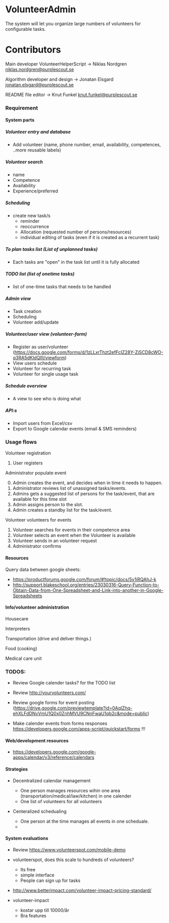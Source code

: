 # VolunteerAdmin

The system will let you organize large numbers of volunteers for configurable tasks.


# Contributors

Main developer VolunteerHelperScript -> Niklas Nordgren <niklas.nordgren@purplescout.se>

Algorithm developer and design -> Jonatan Elsgard <jonatan.elsgard@purplescout.se>

README file editor -> Knut Funkel <knut.funkel@purplescout.se>


### Requirement 

#### System parts

##### Volunteer entry and database
- Add volunteer (name, phone number, email, availability, competences, ..more reusable labels)

##### Volunteer search 
- name
- Competence
- Availability
- Experience/preferred

##### Scheduling
- create new task/s
  - reminder
  - reoccurrence
  - Allocation (requested number of persons/resources)
  - individual editing of tasks (even if it is created as a recurrent task)

##### To plan tasks list (List of unplanned tasks)
  - Each tasks are "open" in the task list until it is fully allocated

##### TODO list (list of onetime tasks)
- list of one-time tasks that needs to be handled


##### Admin view
- Task creation
- Scheduling
- Volunteer add/update
 

##### Volunteer/user view (volunteer-form)
- Register as user/volunteer (https://docs.google.com/forms/d/1zLLxrThzt2efFcIZ28Y-ZiSCD8cWO-q3RA5dKldQIII/viewform)
- View users schedule
- Volunteer for recurring task
- Volunteer for single usage task
 

##### Schedule overview
- A view to see who is doing what


##### API:s
- Import users from Excel/csv
- Export to Google calendar events (email & SMS reminders)


### Usage flows

Volunteer registration

1. User registers


Administrator populate event

0. Admin creates the event, and decides when in time it needs to happen.
1. Administrator reviews list of unassigned tasks/events.
2. Admins gets a suggested list of persons for the task/event, that are available for this time slot
3. Admin assigns person to the slot.
4. Admin creates a standby list for the task/event.

Volunteer volunteers for events

1. Volunteer searches for events in their competence area
2. Volunteer selects an event when the Volunteer is available
3. Volunteer sends in an volunteer request
4. Administrator confirms

#### Resources

Query data between google sheets: 
- https://productforums.google.com/forum/#!topic/docs/5y1iRQAhJ-k
- http://support.blakeschool.org/entries/23030316-Query-Function-to-Obtain-Data-from-One-Spreadsheet-and-Link-into-another-in-Google-Spreadsheets

#### Info/volunteer administration

Housecare

Interpreters

Transportation (drive and deliver things.)

Food (cooking)

Medical care unit



### TODOS:

* Review Google calender tasks? for the TODO list
* Review http://yourvolunteers.com/


* Review google forms for event posting (https://drive.google.com/previewtemplate?id=0AqIZhq-ehXLFdDNvVmU1Q0x0ZnhMVU9CNnFwaU1qb2c&mode=public)
* Make calender events from forms responses https://developers.google.com/apps-script/quickstart/forms !!!


#### Web/development resources
* https://developers.google.com/google-apps/calendar/v3/reference/calendars


#### Strategies

* Decentralized calendar management
  * One person manages resources wihin one area (transportation/medical/law/kitchen) in one calender
  * One list of volunteers for all volunteers
  
* Centeralized schedualing
  * One person at the time manages all events in one scheduale.
  * 
  
#### System evaluations

* Review https://www.volunteerspot.com/mobile-demo
* volunteerspot, does this scale to hundreds of volunteers?
  * Its free
  * simple interface
  * People can sign up for tasks
  
* http://www.betterimpact.com/volunteer-impact-pricing-standard/
* volunteer-impact
  * kostar upp till 10000/år
  * Bra features
  
  

